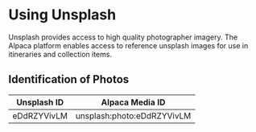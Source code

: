 # Using Unsplash

Unsplash provides access to high quality photographer imagery. The Alpaca
platform enables access to reference unsplash images for use in itineraries and
collection items.

## Identification of Photos

| Unsplash ID | Alpaca Media ID            |
| ----------- | -------------------------- |
| eDdRZYVivLM | unsplash:photo:eDdRZYVivLM |
